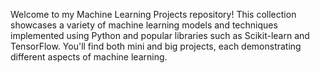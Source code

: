 Welcome to my Machine Learning Projects repository! This collection showcases a variety of machine learning models and techniques implemented using Python and popular libraries such as Scikit-learn and TensorFlow. You'll find both mini and big projects, each demonstrating different aspects of machine learning.
